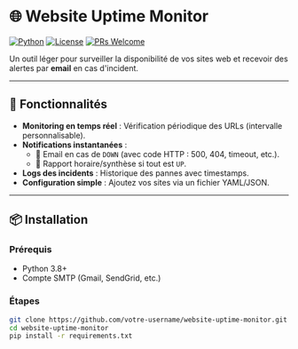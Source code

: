 # 🌐 Website Uptime Monitor  

[![Python](https://img.shields.io/badge/Python-3.8%2B-blue)](https://www.python.org/)
[![License](https://img.shields.io/badge/License-MIT-green)](LICENSE)
[![PRs Welcome](https://img.shields.io/badge/PRs-welcome-brightgreen)]()

Un outil léger pour surveiller la disponibilité de vos sites web et recevoir des alertes par **email** en cas d'incident.  

---

## 🚀 Fonctionnalités  

- **Monitoring en temps réel** : Vérification périodique des URLs (intervalle personnalisable).  
- **Notifications instantanées** :  
  - 📧 Email en cas de `DOWN` (avec code HTTP : 500, 404, timeout, etc.).  
  - 📅 Rapport horaire/synthèse si tout est `UP`.  
- **Logs des incidents** : Historique des pannes avec timestamps.  
- **Configuration simple** : Ajoutez vos sites via un fichier YAML/JSON.  

---

## 📦 Installation  

### Prérequis  
- Python 3.8+  
- Compte SMTP (Gmail, SendGrid, etc.)  

### Étapes  
```bash
git clone https://github.com/votre-username/website-uptime-monitor.git
cd website-uptime-monitor
pip install -r requirements.txt
